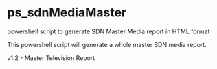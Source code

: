 # ps_sdnMediaMaster
powershell script to generate SDN Master Media report in HTML format

This powershell script will generate a whole master SDN media report.  

v1.2 - Master Television Report
